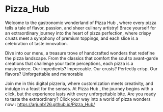 # Pizza_Hub


Welcome to the gastronomic wonderland of Pizza Hub , where every pizza tells a tale of flavor, passion, and sheer culinary artistry! Brace yourself for an extraordinary journey into the heart of pizza perfection, where crispy crusts meet a symphony of premium toppings, and each slice is a celebration of taste innovation.

Dive into our menu, a treasure trove of handcrafted wonders that redefine the pizza landscape. From the classics that comfort the soul to avant-garde creations that challenge your taste perceptions, each pizza is a masterpiece. Our ingredients? Impeccable. Our crusts? Perfectly crisp. Our flavors? Unforgettable and memorable

Join me in this digital pizzeria, where customization meets creativity, and indulge in a feast for the senses. At Pizza Hub , the journey begins with a click, but the experience lasts with every unforgettable bite. Are you ready to taste the extraordinary? Click your way into a world of pizza wonders now : https://arjunb126.github.io/Pizza_Hub/
